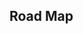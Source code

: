 ## Road Map

<iframe
  :src="$withBase('/dynamic-interval.html')"
  width="100%"
  height="800"
  frameborder="0"
  scrolling="No"
  leftmargin="0"
  topmargin="0"
/>

# 区间 DP

**区间 DP**也属于 **线性 DP**的一种，以 ”区间长度“ 作为 DP 的 ”阶段“， 使用 两个坐标（区间的左右断点）描述每个维度。

在区间 DP 中，一个状态由若干个比他更小且包含于他的区间所代表的状态转移而来，因此区间 DP 的决策往往就是划分区间的方法。

区间 DP 的初态一般由长度为 1 的”元区间“构成。

这种向下划分，再向上递推的模式与某些树形结构，如线段树，有很大相似之处。

借助区间 DP 这种与树形相关的结构，我们也将提及记忆化搜索 -- 本质是 DP 的递归实现方法。

# 特点

- 区间 DP 在状态计算的时候一定要 认真 划分好 **边界** 和 **转移**; 因为 区间边界 搞错状态 转移方程 是非常常见的错误。

- 合并：即将两个或多个部分进行整合，当然也可以反过来；
- 特征：能将问题分解为能两两合并的形式；
- 求解：对整个问题设最优值，枚举合并点，将问题分解为左右两个部分，最后合并两个部分的最优值得到原问题的最优值。
- 一般用二维数组表示区间
- 区间问题只需要考虑 **区间头和区间尾**

# 代码模板

常用于一维区间 DP

```cpp
for len ∈ [1,N]  		// 长度从小到大
  for i=1,j; (j = i + len -1) && j < N ; i++ // 以 i 为 开头, j 结尾的 区间
    for k ∈ [i, j]  // 以 k 为分割点，进行分治
      // 状态转移方程
```
